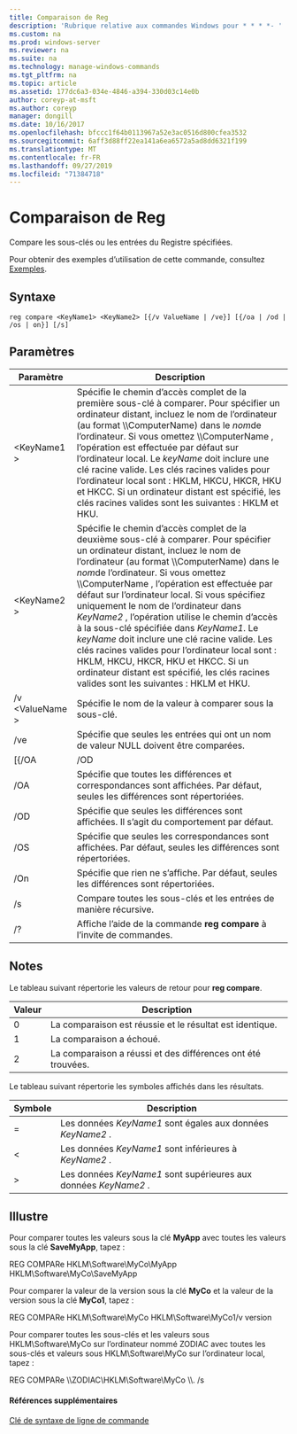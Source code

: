 ```yaml
---
title: Comparaison de Reg
description: 'Rubrique relative aux commandes Windows pour * * * *- '
ms.custom: na
ms.prod: windows-server
ms.reviewer: na
ms.suite: na
ms.technology: manage-windows-commands
ms.tgt_pltfrm: na
ms.topic: article
ms.assetid: 177dc6a3-034e-4846-a394-330d03c14e0b
author: coreyp-at-msft
ms.author: coreyp
manager: dongill
ms.date: 10/16/2017
ms.openlocfilehash: bfccc1f64b0113967a52e3ac0516d800cfea3532
ms.sourcegitcommit: 6aff3d88ff22ea141a6ea6572a5ad8dd6321f199
ms.translationtype: MT
ms.contentlocale: fr-FR
ms.lasthandoff: 09/27/2019
ms.locfileid: "71384718"
---
```

# <a name="reg-compare"></a>Comparaison de Reg



Compare les sous-clés ou les entrées du Registre spécifiées.

Pour obtenir des exemples d’utilisation de cette commande, consultez [Exemples](#BKMK_examples).

## <a name="syntax"></a>Syntaxe

```
reg compare <KeyName1> <KeyName2> [{/v ValueName | /ve}] [{/oa | /od | /os | on}] [/s]
```

## <a name="parameters"></a>Paramètres

|    Paramètre    |                                                                                                                                                                                                                                                                                          Description                                                                                                                                                                                                                                                                                           |
|-----------------|------------------------------------------------------------------------------------------------------------------------------------------------------------------------------------------------------------------------------------------------------------------------------------------------------------------------------------------------------------------------------------------------------------------------------------------------------------------------------------------------------------------------------------------------------------------------------------------------|
|   \<KeyName1 >   |                                                               Spécifie le chemin d’accès complet de la première sous-clé à comparer. Pour spécifier un ordinateur distant, incluez le nom de l’ordinateur (au format \\\\ComputerName\) dans le *nom*de l’ordinateur. Si vous omettez \\\\ComputerName \, l’opération est effectuée par défaut sur l’ordinateur local. Le *keyName* doit inclure une clé racine valide. Les clés racines valides pour l’ordinateur local sont : HKLM, HKCU, HKCR, HKU et HKCC. Si un ordinateur distant est spécifié, les clés racines valides sont les suivantes : HKLM et HKU.                                                                |
|   \<KeyName2 >   | Spécifie le chemin d’accès complet de la deuxième sous-clé à comparer. Pour spécifier un ordinateur distant, incluez le nom de l’ordinateur (au format \\\\ComputerName\) dans le *nom*de l’ordinateur. Si vous omettez \\\\ComputerName \, l’opération est effectuée par défaut sur l’ordinateur local. Si vous spécifiez uniquement le nom de l’ordinateur dans *KeyName2* , l’opération utilise le chemin d’accès à la sous-clé spécifiée dans *KeyName1*. Le *keyName* doit inclure une clé racine valide. Les clés racines valides pour l’ordinateur local sont : HKLM, HKCU, HKCR, HKU et HKCC. Si un ordinateur distant est spécifié, les clés racines valides sont les suivantes : HKLM et HKU. |
| /v \<ValueName > |                                                                                                                                                                                                                                                                     Spécifie le nom de la valeur à comparer sous la sous-clé.                                                                                                                                                                                                                                                                      |
|       /ve       |                                                                                                                                                                                                                                                         Spécifie que seules les entrées qui ont un nom de valeur NULL doivent être comparées.                                                                                                                                                                                                                                                         |
|      [{/OA      |                                                                                                                                                                                                                                                                                              /OD                                                                                                                                                                                                                                                                                               |
|       /OA       |                                                                                                                                                                                                                                             Spécifie que toutes les différences et correspondances sont affichées. Par défaut, seules les différences sont répertoriées.                                                                                                                                                                                                                                             |
|       /OD       |                                                                                                                                                                                                                                                          Spécifie que seules les différences sont affichées. Il s’agit du comportement par défaut.                                                                                                                                                                                                                                                          |
|       /OS       |                                                                                                                                                                                                                                                    Spécifie que seules les correspondances sont affichées. Par défaut, seules les différences sont répertoriées.                                                                                                                                                                                                                                                     |
|       /On       |                                                                                                                                                                                                                                                       Spécifie que rien ne s’affiche. Par défaut, seules les différences sont répertoriées.                                                                                                                                                                                                                                                        |
|       /s        |                                                                                                                                                                                                                                                                         Compare toutes les sous-clés et les entrées de manière récursive.                                                                                                                                                                                                                                                                          |
|       /?        |                                                                                                                                                                                                                                                                    Affiche l’aide de la commande **reg compare** à l’invite de commandes.                                                                                                                                                                                                                                                                    |

## <a name="remarks"></a>Notes

Le tableau suivant répertorie les valeurs de retour pour **reg compare**.

|Valeur|Description|
|-----|-----------|
|0|La comparaison est réussie et le résultat est identique.|
|1|La comparaison a échoué.|
|2|La comparaison a réussi et des différences ont été trouvées.|

Le tableau suivant répertorie les symboles affichés dans les résultats.

|Symbole|Description|
|------|-----------|
|=|Les données *KeyName1* sont égales aux données *KeyName2* .|
|<|Les données *KeyName1* sont inférieures à *KeyName2* .|
|>|Les données *KeyName1* sont supérieures aux données *KeyName2* .|

## <a name="BKMK_examples"></a>Illustre

Pour comparer toutes les valeurs sous la clé **MyApp** avec toutes les valeurs sous la clé **SaveMyApp**, tapez :

REG COMPARe HKLM\Software\MyCo\MyApp HKLM\Software\MyCo\SaveMyApp

Pour comparer la valeur de la version sous la clé **MyCo** et la valeur de la version sous la clé **MyCo1**, tapez :

REG COMPARe HKLM\Software\MyCo HKLM\Software\MyCo1/v version

Pour comparer toutes les sous-clés et les valeurs sous HKLM\Software\MyCo sur l’ordinateur nommé ZODIAC avec toutes les sous-clés et valeurs sous HKLM\Software\MyCo sur l’ordinateur local, tapez :

REG COMPARe \\\\ZODIAC\HKLM\Software\MyCo \\\\. /s

#### <a name="additional-references"></a>Références supplémentaires

[Clé de syntaxe de ligne de commande](command-line-syntax-key.md)